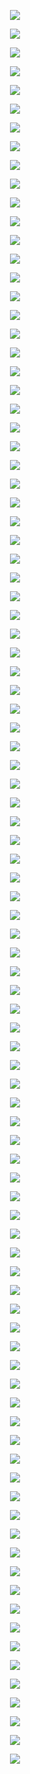 <p align="center"> <img src= 'all_figs/MLP(n_h_l = 5, n_n = 64,Run=1,Epoch = 000,step=000,UnLearned,loss = 0.702).png' /> </p>
<p align="center"> <img src= 'all_figs/MLP(n_h_l = 5, n_n = 64,Run=1,Epoch = 001,step=010,Learned,loss = 0.572).png' /> </p>
<p align="center"> <img src= 'all_figs/MLP(n_h_l = 5, n_n = 64,Run=1,Epoch = 001,step=020,Learned,loss = 0.103).png' /> </p>
<p align="center"> <img src= 'all_figs/MLP(n_h_l = 5, n_n = 64,Run=1,Epoch = 001,step=030,Learned,loss = 0.101).png' /> </p>
<p align="center"> <img src= 'all_figs/MLP(n_h_l = 5, n_n = 64,Run=1,Epoch = 001,step=040,Learned,loss = 0.061).png' /> </p>
<p align="center"> <img src= 'all_figs/MLP(n_h_l = 5, n_n = 64,Run=1,Epoch = 001,step=050,Learned,loss = 0.048).png' /> </p>
<p align="center"> <img src= 'all_figs/MLP(n_h_l = 5, n_n = 64,Run=1,Epoch = 001,step=060,Learned,loss = 0.048).png' /> </p>
<p align="center"> <img src= 'all_figs/MLP(n_h_l = 5, n_n = 64,Run=1,Epoch = 001,step=070,Learned,loss = 0.055).png' /> </p>
<p align="center"> <img src= 'all_figs/MLP(n_h_l = 5, n_n = 64,Run=1,Epoch = 001,step=080,Learned,loss = 0.048).png' /> </p>
<p align="center"> <img src= 'all_figs/MLP(n_h_l = 5, n_n = 64,Run=1,Epoch = 001,step=090,Learned,loss = 0.053).png' /> </p>
<p align="center"> <img src= 'all_figs/MLP(n_h_l = 5, n_n = 64,Run=1,Epoch = 001,step=100,Learned,loss = 0.067).png' /> </p>
<p align="center"> <img src= 'all_figs/MLP(n_h_l = 5, n_n = 64,Run=1,Epoch = 001,step=110,Learned,loss = 0.052).png' /> </p>
<p align="center"> <img src= 'all_figs/MLP(n_h_l = 5, n_n = 64,Run=1,Epoch = 001,step=120,Learned,loss = 0.049).png' /> </p>
<p align="center"> <img src= 'all_figs/MLP(n_h_l = 5, n_n = 64,Run=1,Epoch = 001,step=130,Learned,loss = 0.056).png' /> </p>
<p align="center"> <img src= 'all_figs/MLP(n_h_l = 5, n_n = 64,Run=1,Epoch = 001,step=140,Learned,loss = 0.052).png' /> </p>
<p align="center"> <img src= 'all_figs/MLP(n_h_l = 5, n_n = 64,Run=1,Epoch = 001,step=150,Learned,loss = 0.054).png' /> </p>
<p align="center"> <img src= 'all_figs/MLP(n_h_l = 5, n_n = 64,Run=1,Epoch = 002,step=010,Learned,loss = 0.05).png' /> </p>
<p align="center"> <img src= 'all_figs/MLP(n_h_l = 5, n_n = 64,Run=1,Epoch = 002,step=020,Learned,loss = 0.062).png' /> </p>
<p align="center"> <img src= 'all_figs/MLP(n_h_l = 5, n_n = 64,Run=1,Epoch = 002,step=030,Learned,loss = 0.06).png' /> </p>
<p align="center"> <img src= 'all_figs/MLP(n_h_l = 5, n_n = 64,Run=1,Epoch = 002,step=040,Learned,loss = 0.052).png' /> </p>
<p align="center"> <img src= 'all_figs/MLP(n_h_l = 5, n_n = 64,Run=1,Epoch = 002,step=050,Learned,loss = 0.05).png' /> </p>
<p align="center"> <img src= 'all_figs/MLP(n_h_l = 5, n_n = 64,Run=1,Epoch = 002,step=060,Learned,loss = 0.049).png' /> </p>
<p align="center"> <img src= 'all_figs/MLP(n_h_l = 5, n_n = 64,Run=1,Epoch = 002,step=070,Learned,loss = 0.052).png' /> </p>
<p align="center"> <img src= 'all_figs/MLP(n_h_l = 5, n_n = 64,Run=1,Epoch = 002,step=080,Learned,loss = 0.053).png' /> </p>
<p align="center"> <img src= 'all_figs/MLP(n_h_l = 5, n_n = 64,Run=1,Epoch = 002,step=090,Learned,loss = 0.049).png' /> </p>
<p align="center"> <img src= 'all_figs/MLP(n_h_l = 5, n_n = 64,Run=1,Epoch = 002,step=100,Learned,loss = 0.052).png' /> </p>
<p align="center"> <img src= 'all_figs/MLP(n_h_l = 5, n_n = 64,Run=1,Epoch = 002,step=110,Learned,loss = 0.054).png' /> </p>
<p align="center"> <img src= 'all_figs/MLP(n_h_l = 5, n_n = 64,Run=1,Epoch = 002,step=120,Learned,loss = 0.05).png' /> </p>
<p align="center"> <img src= 'all_figs/MLP(n_h_l = 5, n_n = 64,Run=1,Epoch = 002,step=130,Learned,loss = 0.051).png' /> </p>
<p align="center"> <img src= 'all_figs/MLP(n_h_l = 5, n_n = 64,Run=1,Epoch = 002,step=140,Learned,loss = 0.051).png' /> </p>
<p align="center"> <img src= 'all_figs/MLP(n_h_l = 5, n_n = 64,Run=1,Epoch = 002,step=150,Learned,loss = 0.049).png' /> </p>
<p align="center"> <img src= 'all_figs/MLP(n_h_l = 5, n_n = 64,Run=1,Epoch = 003,step=157,Learned,loss = 0.055).png' /> </p>
<p align="center"> <img src= 'all_figs/MLP(n_h_l = 5, n_n = 64,Run=1,Epoch = 004,step=157,Learned,loss = 0.048).png' /> </p>
<p align="center"> <img src= 'all_figs/MLP(n_h_l = 5, n_n = 64,Run=1,Epoch = 005,step=157,Learned,loss = 0.05).png' /> </p>
<p align="center"> <img src= 'all_figs/MLP(n_h_l = 5, n_n = 64,Run=1,Epoch = 006,step=157,Learned,loss = 0.055).png' /> </p>
<p align="center"> <img src= 'all_figs/MLP(n_h_l = 5, n_n = 64,Run=1,Epoch = 007,step=157,Learned,loss = 0.056).png' /> </p>
<p align="center"> <img src= 'all_figs/MLP(n_h_l = 5, n_n = 64,Run=1,Epoch = 008,step=157,Learned,loss = 0.047).png' /> </p>
<p align="center"> <img src= 'all_figs/MLP(n_h_l = 5, n_n = 64,Run=1,Epoch = 009,step=157,Learned,loss = 0.047).png' /> </p>
<p align="center"> <img src= 'all_figs/MLP(n_h_l = 5, n_n = 64,Run=1,Epoch = 010,step=157,Learned,loss = 0.047).png' /> </p>
<p align="center"> <img src= 'all_figs/MLP(n_h_l = 5, n_n = 64,Run=1,Epoch = 011,step=157,Learned,loss = 0.063).png' /> </p>
<p align="center"> <img src= 'all_figs/MLP(n_h_l = 5, n_n = 64,Run=1,Epoch = 012,step=157,Learned,loss = 0.05).png' /> </p>
<p align="center"> <img src= 'all_figs/MLP(n_h_l = 5, n_n = 64,Run=1,Epoch = 013,step=157,Learned,loss = 0.058).png' /> </p>
<p align="center"> <img src= 'all_figs/MLP(n_h_l = 5, n_n = 64,Run=1,Epoch = 014,step=157,Learned,loss = 0.049).png' /> </p>
<p align="center"> <img src= 'all_figs/MLP(n_h_l = 5, n_n = 64,Run=1,Epoch = 015,step=157,Learned,loss = 0.051).png' /> </p>
<p align="center"> <img src= 'all_figs/MLP(n_h_l = 5, n_n = 64,Run=1,Epoch = 016,step=157,Learned,loss = 0.05).png' /> </p>
<p align="center"> <img src= 'all_figs/MLP(n_h_l = 5, n_n = 64,Run=1,Epoch = 017,step=157,Learned,loss = 0.047).png' /> </p>
<p align="center"> <img src= 'all_figs/MLP(n_h_l = 5, n_n = 64,Run=1,Epoch = 018,step=157,Learned,loss = 0.047).png' /> </p>
<p align="center"> <img src= 'all_figs/MLP(n_h_l = 5, n_n = 64,Run=1,Epoch = 019,step=157,Learned,loss = 0.05).png' /> </p>
<p align="center"> <img src= 'all_figs/MLP(n_h_l = 5, n_n = 64,Run=1,Epoch = 020,step=157,Learned,loss = 0.053).png' /> </p>
<p align="center"> <img src= 'all_figs/MLP(n_h_l = 5, n_n = 64,Run=1,Epoch = 021,step=157,Learned,loss = 0.049).png' /> </p>
<p align="center"> <img src= 'all_figs/MLP(n_h_l = 5, n_n = 64,Run=1,Epoch = 022,step=157,Learned,loss = 0.047).png' /> </p>
<p align="center"> <img src= 'all_figs/MLP(n_h_l = 5, n_n = 64,Run=1,Epoch = 023,step=157,Learned,loss = 0.051).png' /> </p>
<p align="center"> <img src= 'all_figs/MLP(n_h_l = 5, n_n = 64,Run=1,Epoch = 024,step=157,Learned,loss = 0.047).png' /> </p>
<p align="center"> <img src= 'all_figs/MLP(n_h_l = 5, n_n = 64,Run=1,Epoch = 025,step=157,Learned,loss = 0.047).png' /> </p>
<p align="center"> <img src= 'all_figs/MLP(n_h_l = 5, n_n = 64,Run=1,Epoch = 026,step=157,Learned,loss = 0.043).png' /> </p>
<p align="center"> <img src= 'all_figs/MLP(n_h_l = 5, n_n = 64,Run=1,Epoch = 027,step=157,Learned,loss = 0.045).png' /> </p>
<p align="center"> <img src= 'all_figs/MLP(n_h_l = 5, n_n = 64,Run=1,Epoch = 028,step=157,Learned,loss = 0.045).png' /> </p>
<p align="center"> <img src= 'all_figs/MLP(n_h_l = 5, n_n = 64,Run=1,Epoch = 029,step=157,Learned,loss = 0.044).png' /> </p>
<p align="center"> <img src= 'all_figs/MLP(n_h_l = 5, n_n = 64,Run=1,Epoch = 030,step=157,Learned,loss = 0.042).png' /> </p>
<p align="center"> <img src= 'all_figs/MLP(n_h_l = 5, n_n = 64,Run=1,Epoch = 031,step=157,Learned,loss = 0.041).png' /> </p>
<p align="center"> <img src= 'all_figs/MLP(n_h_l = 5, n_n = 64,Run=1,Epoch = 032,step=157,Learned,loss = 0.048).png' /> </p>
<p align="center"> <img src= 'all_figs/MLP(n_h_l = 5, n_n = 64,Run=1,Epoch = 033,step=157,Learned,loss = 0.039).png' /> </p>
<p align="center"> <img src= 'all_figs/MLP(n_h_l = 5, n_n = 64,Run=1,Epoch = 034,step=157,Learned,loss = 0.042).png' /> </p>
<p align="center"> <img src= 'all_figs/MLP(n_h_l = 5, n_n = 64,Run=1,Epoch = 035,step=157,Learned,loss = 0.051).png' /> </p>
<p align="center"> <img src= 'all_figs/MLP(n_h_l = 5, n_n = 64,Run=1,Epoch = 036,step=157,Learned,loss = 0.042).png' /> </p>
<p align="center"> <img src= 'all_figs/MLP(n_h_l = 5, n_n = 64,Run=1,Epoch = 037,step=157,Learned,loss = 0.041).png' /> </p>
<p align="center"> <img src= 'all_figs/MLP(n_h_l = 5, n_n = 64,Run=1,Epoch = 038,step=157,Learned,loss = 0.045).png' /> </p>
<p align="center"> <img src= 'all_figs/MLP(n_h_l = 5, n_n = 64,Run=1,Epoch = 039,step=157,Learned,loss = 0.044).png' /> </p>
<p align="center"> <img src= 'all_figs/MLP(n_h_l = 5, n_n = 64,Run=1,Epoch = 040,step=157,Learned,loss = 0.065).png' /> </p>
<p align="center"> <img src= 'all_figs/MLP(n_h_l = 5, n_n = 64,Run=1,Epoch = 041,step=157,Learned,loss = 0.042).png' /> </p>
<p align="center"> <img src= 'all_figs/MLP(n_h_l = 5, n_n = 64,Run=1,Epoch = 042,step=157,Learned,loss = 0.041).png' /> </p>
<p align="center"> <img src= 'all_figs/MLP(n_h_l = 5, n_n = 64,Run=1,Epoch = 043,step=157,Learned,loss = 0.043).png' /> </p>
<p align="center"> <img src= 'all_figs/MLP(n_h_l = 5, n_n = 64,Run=1,Epoch = 044,step=157,Learned,loss = 0.044).png' /> </p>
<p align="center"> <img src= 'all_figs/MLP(n_h_l = 5, n_n = 64,Run=1,Epoch = 045,step=157,Learned,loss = 0.048).png' /> </p>
<p align="center"> <img src= 'all_figs/MLP(n_h_l = 5, n_n = 64,Run=1,Epoch = 046,step=157,Learned,loss = 0.041).png' /> </p>
<p align="center"> <img src= 'all_figs/MLP(n_h_l = 5, n_n = 64,Run=1,Epoch = 047,step=157,Learned,loss = 0.039).png' /> </p>
<p align="center"> <img src= 'all_figs/MLP(n_h_l = 5, n_n = 64,Run=1,Epoch = 048,step=157,Learned,loss = 0.037).png' /> </p>
<p align="center"> <img src= 'all_figs/MLP(n_h_l = 5, n_n = 64,Run=1,Epoch = 049,step=157,Learned,loss = 0.04).png' /> </p>
<p align="center"> <img src= 'all_figs/MLP(n_h_l = 5, n_n = 64,Run=1,Epoch = 050,step=157,Learned,loss = 0.041).png' /> </p>
<p align="center"> <img src= 'all_figs/MLP(n_h_l = 5, n_n = 64,Run=1,Epoch = 060,step=157,Learned,loss = 0.037).png' /> </p>
<p align="center"> <img src= 'all_figs/MLP(n_h_l = 5, n_n = 64,Run=1,Epoch = 070,step=157,Learned,loss = 0.038).png' /> </p>
<p align="center"> <img src= 'all_figs/MLP(n_h_l = 5, n_n = 64,Run=1,Epoch = 080,step=157,Learned,loss = 0.041).png' /> </p>
<p align="center"> <img src= 'all_figs/MLP(n_h_l = 5, n_n = 64,Run=1,Epoch = 090,step=157,Learned,loss = 0.034).png' /> </p>
<p align="center"> <img src= 'all_figs/MLP(n_h_l = 5, n_n = 64,Run=1,Epoch = 100,step=157,Learned,loss = 0.028).png' /> </p>
<p align="center"> <img src= 'all_figs/MLP(n_h_l = 5, n_n = 64,Run=1,Epoch = 110,step=157,Learned,loss = 0.023).png' /> </p>
<p align="center"> <img src= 'all_figs/MLP(n_h_l = 5, n_n = 64,Run=1,Epoch = 120,step=157,Learned,loss = 0.023).png' /> </p>
<p align="center"> <img src= 'all_figs/MLP(n_h_l = 5, n_n = 64,Run=1,Epoch = 130,step=157,Learned,loss = 0.022).png' /> </p>
<p align="center"> <img src= 'all_figs/MLP(n_h_l = 5, n_n = 64,Run=1,Epoch = 140,step=157,Learned,loss = 0.048).png' /> </p>
<p align="center"> <img src= 'all_figs/MLP(n_h_l = 5, n_n = 64,Run=1,Epoch = 150,step=157,Learned,loss = 0.035).png' /> </p>
<p align="center"> <img src= 'all_figs/MLP(n_h_l = 5, n_n = 64,Run=1,Epoch = 160,step=157,Learned,loss = 0.036).png' /> </p>
<p align="center"> <img src= 'all_figs/MLP(n_h_l = 5, n_n = 64,Run=1,Epoch = 170,step=157,Learned,loss = 0.035).png' /> </p>
<p align="center"> <img src= 'all_figs/MLP(n_h_l = 5, n_n = 64,Run=1,Epoch = 180,step=157,Learned,loss = 0.018).png' /> </p>
<p align="center"> <img src= 'all_figs/MLP(n_h_l = 5, n_n = 64,Run=1,Epoch = 190,step=157,Learned,loss = 0.032).png' /> </p>
<p align="center"> <img src= 'all_figs/MLP(n_h_l = 5, n_n = 64,Run=1,Epoch = 200,step=157,Learned,loss = 0.023).png' /> </p>
